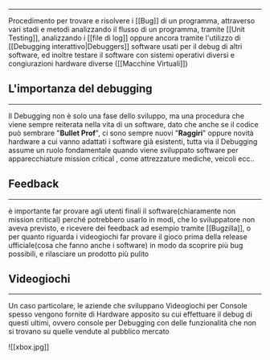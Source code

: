 ___
Procedimento per trovare e risolvere i [[Bug]] di un programma, attraverso vari stadi e metodi analizzando il flusso di un programma, tramite [[Unit Testing]], analizzando i [[file di log]] oppure ancora tramite l'utilizzo di [[Debugging interattivo|Debuggers]] software usati per il debug di altri software, ed inoltre testare il software con sistemi operativi diversi e congiurazioni hardware diverse ([[Macchine Virtuali]])
## L'importanza del debugging
________
Il Debugging non è solo una fase dello sviluppo, ma una procedura che viene sempre reiterata nella vita di un software, dato che anche se il codice può sembrare "**Bullet Prof**", ci sono sempre nuovi "**Raggiri**" oppure novità hardware a cui vanno adattati i software già esistenti, tutta via il Debugging assume un ruolo fondamentale quando viene sviluppato software per apparecchiature mission critical , come attrezzature mediche, veicoli ecc..
## Feedback
___
è importante far provare agli utenti finali il software(chiaramente non mission critical) perché potrebbero usarlo in modi, che lo sviluppatore non aveva previsto, e ricevere dei feedback ad esempio tramite [[Bugzilla]], o per quanto riguarda i videogiochi far provare il gioco prima della release ufficiale(cosa che fanno anche i software) in modo da scoprire più bug possibili, e rilasciare un prodotto più pulito 
## Videogiochi
---
Un caso particolare, le aziende che sviluppano Videogiochi per Console spesso vengono fornite di Hardware apposito su cui effettuare il debug di questi ultimi, ovvero console per Debugging con delle funzionalità che non si trovano su quelle vendute al pubblico mercato

![[xbox.jpg]]